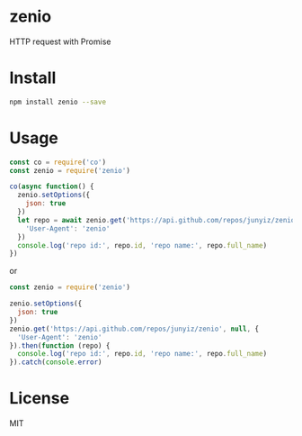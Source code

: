 # zenio
HTTP request with Promise

# Install

```bash
npm install zenio --save
```

# Usage

```javascript
const co = require('co')
const zenio = require('zenio')

co(async function() {
  zenio.setOptions({
    json: true
  })
  let repo = await zenio.get('https://api.github.com/repos/junyiz/zenio', null, {
    'User-Agent': 'zenio'
  })
  console.log('repo id:', repo.id, 'repo name:', repo.full_name)
})
```
or 
```javascript
const zenio = require('zenio')

zenio.setOptions({
  json: true
})
zenio.get('https://api.github.com/repos/junyiz/zenio', null, {
  'User-Agent': 'zenio'
}).then(function (repo) {
  console.log('repo id:', repo.id, 'repo name:', repo.full_name)
}).catch(console.error)
```


# License
MIT
